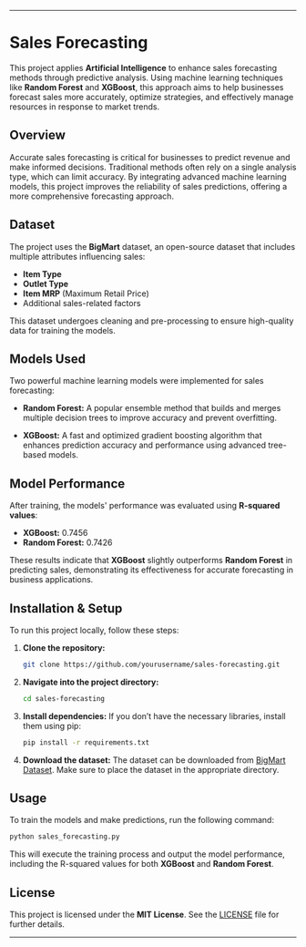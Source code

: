 

---

# Sales Forecasting

This project applies **Artificial Intelligence** to enhance sales forecasting methods through predictive analysis. Using machine learning techniques like **Random Forest** and **XGBoost**, this approach aims to help businesses forecast sales more accurately, optimize strategies, and effectively manage resources in response to market trends.

## Overview

Accurate sales forecasting is critical for businesses to predict revenue and make informed decisions. Traditional methods often rely on a single analysis type, which can limit accuracy. By integrating advanced machine learning models, this project improves the reliability of sales predictions, offering a more comprehensive forecasting approach.

## Dataset

The project uses the **BigMart** dataset, an open-source dataset that includes multiple attributes influencing sales:

- **Item Type**
- **Outlet Type**
- **Item MRP** (Maximum Retail Price)
- Additional sales-related factors

This dataset undergoes cleaning and pre-processing to ensure high-quality data for training the models.

## Models Used

Two powerful machine learning models were implemented for sales forecasting:

- **Random Forest:** A popular ensemble method that builds and merges multiple decision trees to improve accuracy and prevent overfitting.
  
- **XGBoost:** A fast and optimized gradient boosting algorithm that enhances prediction accuracy and performance using advanced tree-based models.

## Model Performance

After training, the models' performance was evaluated using **R-squared values**:

- **XGBoost:** 0.7456
- **Random Forest:** 0.7426

These results indicate that **XGBoost** slightly outperforms **Random Forest** in predicting sales, demonstrating its effectiveness for accurate forecasting in business applications.

## Installation & Setup

To run this project locally, follow these steps:

1. **Clone the repository:**
   ```bash
   git clone https://github.com/yourusername/sales-forecasting.git
   ```
2. **Navigate into the project directory:**
   ```bash
   cd sales-forecasting
   ```
3. **Install dependencies:**
   If you don’t have the necessary libraries, install them using pip:
   ```bash
   pip install -r requirements.txt
   ```
4. **Download the dataset:**
   The dataset can be downloaded from [BigMart Dataset](#). Make sure to place the dataset in the appropriate directory.

## Usage

To train the models and make predictions, run the following command:
```bash
python sales_forecasting.py
```
This will execute the training process and output the model performance, including the R-squared values for both **XGBoost** and **Random Forest**.

## License

This project is licensed under the **MIT License**. See the [LICENSE](LICENSE) file for further details.

---

